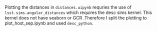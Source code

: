 Plotting the distances in `distances.uipynb` requries the use of `lsst.sims.angular_distances` which requires the desc sims kernel. 
This kernel does not have seaborn or GCR .Therefore I split the plotting to plot_host_sep.ipynb and used `desc_python`.
